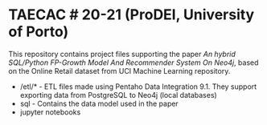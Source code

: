 # TAECAC # 20-21 (ProDEI, University of Porto)
This repository contains project files supporting the paper *An hybrid SQL/Python FP-Growth Model And Recommender System On Neo4j*, based on the Online Retail dataset from UCI Machine Learning repository.
- /etl/* - ETL files made using Pentaho Data Integration 9.1. They support exporting data from PostgreSQL to Neo4j (local databases)
- sql - Contains the data model used in the paper
- jupyter notebooks
